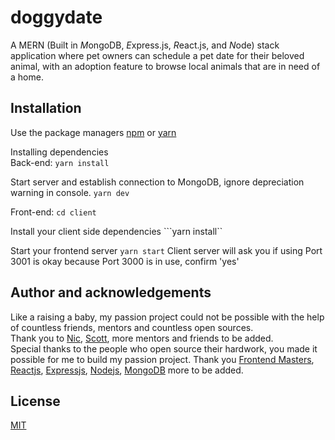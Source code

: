 # doggydate
A MERN (Built in *M*ongoDB, *E*xpress.js, *R*eact.js, and *N*ode) stack application where pet owners can schedule a pet date for their beloved animal, with an adoption feature to browse local animals that are in need of a home.


## Installation 
Use the package managers [npm](https://www.npmjs.com) or [yarn](https://yarnpkg.com/lang/en/) <br>

Installing dependencies <br>
Back-end: 
  ``` yarn install ```

  Start server and establish connection to MongoDB, ignore depreciation warning in console.
  ``` yarn dev ``` 

Front-end:
  ```cd client```

  Install your client side dependencies
  ```yarn install``

  Start your frontend server
  ```yarn start```
Client server will ask you if using Port 3001 is okay because Port 3000 is in use, confirm 'yes'

## Author and acknowledgements
Like a raising a baby, my passion project could not be possible with the help of countless friends, mentors and countless open sources. <br>
Thank you to [Nic](https://github.com/nlacock), [Scott](https://github.com/Hendrixer), more mentors and friends to be added. <br>
Special thanks to the people who open source their hardwork, you made it possible for me to build my passion project. Thank you [Frontend Masters](https://github.com/FrontendMasters), [Reactjs](https://reactjs.org), [Expressjs](https://expressjs.com/), [Nodejs](https://nodejs.org/en/), [MongoDB](https://www.mongodb.com/) more to be added.

## License
[MIT](https://choosealicense.com/licenses/mit/)